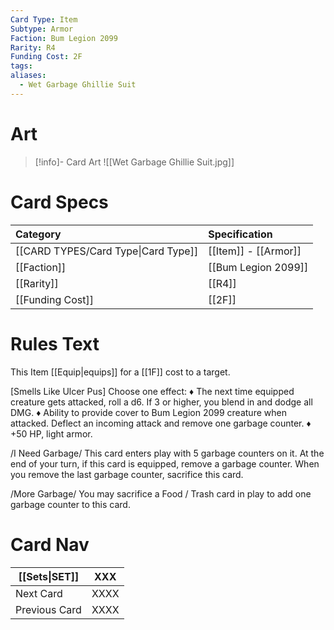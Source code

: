 ```yaml
---
Card Type: Item
Subtype: Armor
Faction: Bum Legion 2099
Rarity: R4
Funding Cost: 2F
tags: 
aliases:
  - Wet Garbage Ghillie Suit
---
```

# Art

> [!info]- Card Art
> ![[Wet Garbage Ghillie Suit.jpg]]

# Card Specs

| Category | Specification| 
| :--- | :--- |
| [[CARD TYPES/Card Type\|Card Type]] | [[Item]] - [[Armor]] |  
| [[Faction]] | [[Bum Legion 2099]] | 
| [[Rarity]] | [[R4]] |  
| [[Funding Cost]] | [[2F]] |  

# Rules Text

This Item [[Equip|equips]] for a [[1F]] cost to a target.  

[Smells Like Ulcer Pus] Choose one effect:
♦ The next time equipped creature gets attacked, roll a d6. If 3 or higher, you blend in and dodge all DMG.
♦ Ability to provide cover to Bum Legion 2099 creature when attacked. Deflect an incoming attack and remove one garbage counter.
♦ +50 HP, light armor.
  
/I Need Garbage/
This card enters play with 5 garbage counters on it. 
At the end of your turn, if this card is equipped, remove a garbage counter.
When you remove the last garbage counter, sacrifice this card.
 
/More Garbage/ 
You may sacrifice a Food / Trash card in play to add one garbage counter to this card.

# Card Nav

| [[Sets\|SET]] | XXX |  
| --- | --- |  
| Next Card | XXXX |  
| Previous Card | XXXX |  

